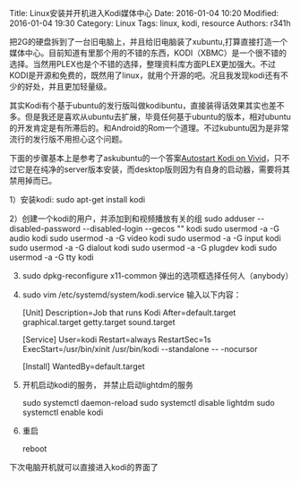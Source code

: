 Title: Linux安装并开机进入Kodi媒体中心
Date: 2016-01-04 10:20
Modified: 2016-01-04 19:30
Category: Linux
Tags: linux, kodi, resource
Authors: r341h

把2G的硬盘拆到了一台旧电脑上，并且给旧电脑装了xubuntu,打算直接打造一个媒体中心。目前知道有里那个用的不错的东西，KODI（XBMC）是一个很不错的选择。当然用PLEX也是个不错的选择，整理资料库方面PLEX更加强大。不过KODI是开源和免费的，既然用了linux，就用个开源的吧。况且我发现kodi还有不少的好处，并且更加轻量级。

其实Kodi有个基于ubuntu的发行版叫做kodibuntu，直接装得话效果其实也差不多。但是我还是喜欢从ubuntu去扩展，毕竟任何基于ubuntu的版本，相对ubuntu的开发肯定是有所滞后的。和Android的Rom一个道理。不过kubuntu因为是非常流行的发行版不用担心这个问题。

下面的步骤基本上是参考了askubuntu的一个答案[Autostart Kodi on Vivid](http://askubuntu.com/questions/596839/autostart-kodi-on-vivid)，只不过它是在纯净的server版本安装，而desktop版则因为有自身的启动器，需要将其禁用掉而已。

1）安装kodi: sudo apt-get install kodi

2）创建一个kodi的用户，并添加到和视频播放有关的组
    sudo adduser --disabled-password --disabled-login --gecos "" kodi
    sudo usermod -a -G audio kodi
    sudo usermod -a -G video kodi
    sudo usermod -a -G input kodi
    sudo usermod -a -G dialout kodi
    sudo usermod -a -G plugdev kodi
    sudo usermod -a -G tty kodi

3) sudo dpkg-reconfigure x11-common 弹出的选项框选择任何人（anybody）

4) sudo vim /etc/systemd/system/kodi.service
输入以下内容：

    [Unit]
    Description=Job that runs Kodi
    After=default.target graphical.target getty.target sound.target

    [Service]
    User=kodi
    Restart=always
    RestartSec=1s
    ExecStart=/usr/bin/xinit /usr/bin/kodi --standalone -- -nocursor

    [Install]
    WantedBy=default.target

5) 开机启动kodi的服务， 并禁止启动lightdm的服务

    sudo systemctl daemon-reload
    sudo systemctl disable lightdm
    sudo systemctl enable kodi

6) 重启

    reboot

下次电脑开机就可以直接进入kodi的界面了
